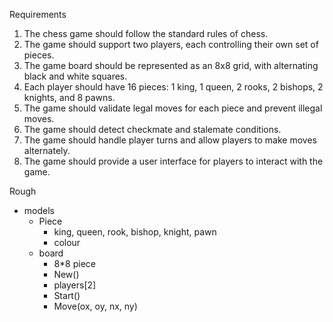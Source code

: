 Requirements
1. The chess game should follow the standard rules of chess.
2. The game should support two players, each controlling their own set of pieces.
3. The game board should be represented as an 8x8 grid, with alternating black and white squares.
4. Each player should have 16 pieces: 1 king, 1 queen, 2 rooks, 2 bishops, 2 knights, and 8 pawns.
5. The game should validate legal moves for each piece and prevent illegal moves.
6. The game should detect checkmate and stalemate conditions.
8. The game should handle player turns and allow players to make moves alternately.
9. The game should provide a user interface for players to interact with the game.



Rough

- models
  - Piece
    - king, queen, rook, bishop, knight, pawn
    - colour
  - board
    - 8*8 piece
    - New()
    - players[2]
    - Start()
    - Move(ox, oy, nx, ny)